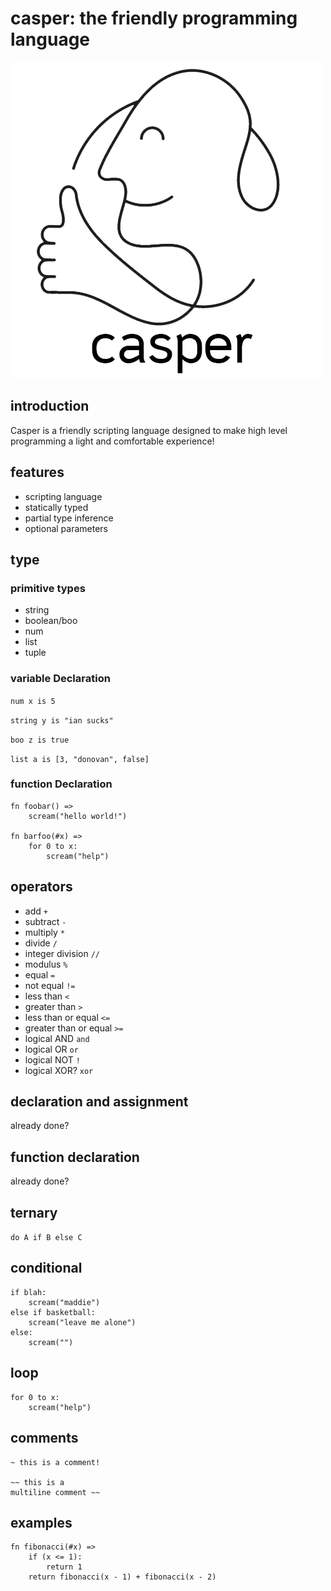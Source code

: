 # casper: the friendly programming language

![Casper Logo](/images/casper01.png)

## introduction

Casper is a friendly scripting language designed to make high level programming a light and comfortable experience!

## features

- scripting language
- statically typed
- partial type inference
- optional parameters

## type

### primitive types

- string
- boolean/boo
- num
- list
- tuple

### variable Declaration

`num x is 5`

`string y is "ian sucks"`

`boo z is true`

`list a is [3, "donovan", false]`

### function Declaration

```casper
fn foobar() =>
	scream("hello world!")

fn barfoo(#x) =>
	for 0 to x:
		scream("help")
```

## operators

- add `+`
- subtract `-`
- multiply `*`
- divide `/`
- integer division `//`
- modulus `%`
- equal `=`
- not equal `!=`
- less than `<`
- greater than `>`
- less than or equal `<=`
- greater than or equal `>=`
- logical AND `and`
- logical OR `or`
- logical NOT `!`
- logical XOR? `xor`

## declaration and assignment

already done?

 ## function declaration

already done?

## ternary

`do A if B else C`

## conditional

```casper
if blah:
	scream("maddie")
else if basketball:
	scream("leave me alone")
else:
	scream("")
```

## loop

```casper
for 0 to x:
	scream("help")
```

## comments

```casper
~ this is a comment!

~~ this is a
multiline comment ~~
```



## examples

```casper
fn fibonacci(#x) =>
	if (x <= 1):
		return 1
	return fibonacci(x - 1) + fibonacci(x - 2)
```
